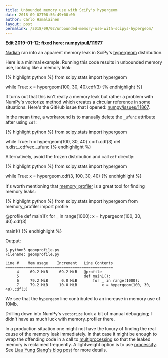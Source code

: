 ```yaml
---
title: Unbounded memory use with SciPy's hypergeom
date: 2018-09-02T08:56:49+00:00
author: Carlo Hamalainen
layout: post
permalink: /2018/09/02/unbounded-memory-use-with-scipys-hypergeom/
---
```

**Edit 2019-01-12: fixed here: [numpy/pull/11977](https://github.com/numpy/numpy/pull/11977)**

[Nadiah](https://nadiah.org/) ran into an apparent memory leak in SciPy's [hypergeom](https://docs.scipy.org/doc/scipy-1.1.0/reference/generated/scipy.stats.hypergeom.html#scipy.stats.hypergeom) distribution.

Here is a minimal example. Running this code results in unbounded memory use, looking like a memory leak:

{% highlight python %}
from scipy.stats import hypergeom

while True:
    x = hypergeom(100, 30, 40).cdf(3)
{% endhighlight %}

It turns out that this isn't really a memory leak but rather a problem with NumPy's vectorize method which creates a circular reference in some situations. Here's the GitHub issue that I opened: [numpy/issues/11867](https://github.com/numpy/numpy/issues/11867).

In the mean time, a workaround is to manually delete the `_ufunc` attribute after using `cdf`:

{% highlight python %}
from scipy.stats import hypergeom

while True:
    h = hypergeom(100, 30, 40)
    x = h.cdf(3)
    del h.dist._cdfvec._ufunc
{% endhighlight %}

Alternatively, avoid the frozen distribution and call `cdf` directly:

{% highlight python %}
from scipy.stats import hypergeom

while True:
    x = hypergeom.cdf(3, 100, 30, 40)
{% endhighlight %}

It's worth mentioning that [memory_profiler](https://pypi.org/project/memory_profiler/) is a great tool for finding memory leaks:

{% highlight python %}
from scipy.stats import hypergeom
from memory_profiler import profile

@profile
def main1():
    for _ in range(1000):
        x = hypergeom(100, 30, 40).cdf(3)

main1()
{% endhighlight %}

Output:

    $ python3 geomprofile.py 
    Filename: geomprofile.py

    Line #    Mem usage    Increment   Line Contents
    ================================================
         4     69.2 MiB     69.2 MiB   @profile
         5                             def main1():
         6     79.2 MiB      0.0 MiB       for _ in range(1000):
         7     79.2 MiB     10.0 MiB           x = hypergeom(100, 30, 40).cdf(3)

We see that the `hypergeom` line contributed to an increase in memory use of 10Mb.

Drilling down into NumPy's `vectorize` took a bit of manual debugging; I didn't have as much luck with memory_profiler there.

In a production situation one might not have the luxury of finding the real cause of the memory leak immediately. In that case it might be enough to wrap the offending code in a call to [multiprocessing](https://docs.python.org/3/library/multiprocessing.html) so that the leaked memory is reclaimed frequently. A lightweight option is to use [processify](https://gist.github.com/schlamar/2311116). See [Liau Yung Siang's blog post](https://ys-l.github.io/posts/2015/10/03/processifying-bulky-functions-in-python) for more details.
